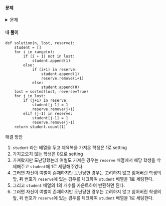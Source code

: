 #### **문제** 

<details>
  <summary>문제 </summary>
  <div markdown="1">
    
##### 문제 설명
점심시간에 도둑이 들어, 일부 학생이 체육복을 도난당했습니다. 다행히 여벌 체육복이 있는 학생이 이들에게 체육복을 빌려주려 합니다. 학생들의 번호는 체격 순으로 매겨져 있어, 바로 앞번호의 학생이나 바로 뒷번호의 학생에게만 체육복을 빌려줄 수 있습니다. 예를 들어, 4번 학생은 3번 학생이나 5번 학생에게만 체육복을 빌려줄 수 있습니다. 체육복이 없으면 수업을 들을 수 없기 때문에 체육복을 적절히 빌려 최대한 많은 학생이 체육수업을 들어야 합니다.

전체 학생의 수 n, 체육복을 도난당한 학생들의 번호가 담긴 배열 lost, 여벌의 체육복을 가져온 학생들의 번호가 담긴 배열 reserve가 매개변수로 주어질 때, 체육수업을 들을 수 있는 학생의 최댓값을 return 하도록 solution 함수를 작성해주세요.

##### 제한사항
- 전체 학생의 수는 2명 이상 30명 이하입니다.
- 체육복을 도난당한 학생의 수는 1명 이상 n명 이하이고 중복되는 번호는 없습니다.
- 여벌의 체육복을 가져온 학생의 수는 1명 이상 n명 이하이고 중복되는 번호는 없습니다.
- 여벌 체육복이 있는 학생만 다른 학생에게 체육복을 빌려줄 수 있습니다.
- 여벌 체육복을 가져온 학생이 체육복을 도난당했을 수 있습니다. 이때 이 학생은 체육복을 하나만 도난당했다고 가정하며, 남은 체육복이 하나이기에 다른 학생에게는 체육복을 빌려줄 수 없습니다.
    
##### 입출력 예
|n|	lost|	reserve|	return|
|--|--|--|--|    
|5|	[2, 4]|	[1, 3, 5]|	5|
|5|	[2, 4]|	[3]|	4|
|3|	[3]|	[1]|	2|
    
입출력 예 설명
    
예제 #1
    
1번 학생이 2번 학생에게 체육복을 빌려주고, 3번 학생이나 5번 학생이 4번 학생에게 체육복을 빌려주면 학생 5명이 체육수업을 들을 수 있습니다.

예제 #2
    
3번 학생이 2번 학생이나 4번 학생에게 체육복을 빌려주면 학생 4명이 체육수업을 들을 수 있습니다.
</div>
</details>

#### **내 풀이**
```python3
def solution(n, lost, reserve):
    student = []
    for i in range(n):
        if (i + 1) not in lost:
            student.append(1)
        else:
            if (i+1) in reserve:
                student.append(1)
                reserve.remove(i+1)
            else:
                student.append(0)
    lost = sorted(lost, reverse=True)
    for j in lost:
        if (j+1) in reserve:
            student[j-1] = 1
            reserve.remove(j+1)
        elif (j-1) in reserve:
            student[j-1] = 1
            reserve.remove(j-1)
    return student.count(1)
```


해결 방안
1. `student` 라는 배열을 두고 체육복을 가져온 학생은 1로 setting
2. 가지고오지 않는 학생은 0으로 setting
3. 가져왔지만 도난당했는데 여벌도 가져온 경우는 `reserve` 배열에서 해당 학생을 삭제해주고 `student`에 1로 세팅해주었다.
4. 그러면 자신이 여벌이 존재하지만 도난당한 경우는 고려하지 않고 잃어버린 학생의 앞, 뒤 번호가 `reserve`에 있는 경우를 체크하여 `student` 배열을 1로 세팅한다.
5. 그리고 `student` 배열의 1의 개수를 카운트하여 반환하면 된다.
6. 그러면 자신이 여벌이 존재하지만 도난당한 경우는 고려하지 않고 잃어버린 학생의 앞, 뒤 번호가 `reserve`에 있는 경우를 체크하여 `student` 배열을 1로 세팅한다.
